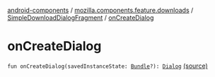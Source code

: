 [android-components](../../index.md) / [mozilla.components.feature.downloads](../index.md) / [SimpleDownloadDialogFragment](index.md) / [onCreateDialog](./on-create-dialog.md)

# onCreateDialog

`fun onCreateDialog(savedInstanceState: `[`Bundle`](https://developer.android.com/reference/android/os/Bundle.html)`?): `[`Dialog`](https://developer.android.com/reference/android/app/Dialog.html) [(source)](https://github.com/mozilla-mobile/android-components/blob/master/components/feature/downloads/src/main/java/mozilla/components/feature/downloads/SimpleDownloadDialogFragment.kt#L31)